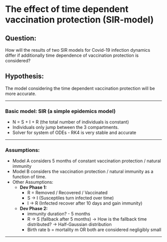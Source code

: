 # The effect of time dependent vaccination protection (SIR-model)

## Question:
How will the results of two SIR models for Covid-19 infection dynamics differ if additionally time dependence of vaccination protection is considered?  

## Hypothesis:
The model considering the time dependent vaccination protection will be more accurate. <br>

---
### Basic model: SIR (a simple epidemics model)
* N = S + I + R (the total number of individuals is constant)
* Individuals only jump between the 3 compartments. 
* Solver for system of ODEs - RK4 is very stable and accurate
---
### Assumptions: 
* Model A considers 5 months of constant vaccination protection / natural immunity	
* Model B considers the vaccination protection / natural immunity as a function of time.
* Other Assumptions:
  - **Dev Phase 1:**
    - R = Removed / Recovered / Vaccinated 
    - S -> I (Susceptiles turn infected over time)
    - I -> R (Infected recover after 10 days and gain immunity)	
  - **Dev Phase 2:**  
    - immunity duration? - 5 months 
    - R -> S (fallback after 5 months) -> How is the fallback time distributed? -> Half-Gaussian distribution
    - Birth rate b = mortality m OR both are considered negligibly small

---

